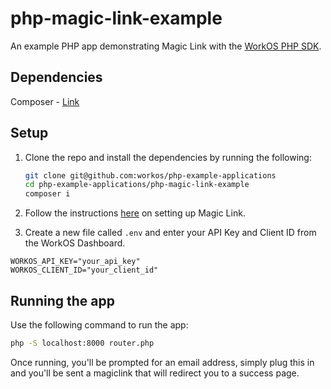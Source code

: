 # php-magic-link-example

An example PHP app demonstrating Magic Link with the [WorkOS PHP SDK](https://github.com/workos/workos-php).

## Dependencies

Composer - [Link](https://getcomposer.org/)

## Setup

1. Clone the repo and install the dependencies by running the following:

   ```bash
   git clone git@github.com:workos/php-example-applications
   cd php-example-applications/php-magic-link-example
   composer i
   ```

2. Follow the instructions [here](https://workos.com/docs/magic-link/guide) on setting up Magic Link.

3. Create a new file called `.env` and enter your API Key and Client ID from the WorkOS Dashboard. 

```
WORKOS_API_KEY="your_api_key"
WORKOS_CLIENT_ID="your_client_id"
```

## Running the app

Use the following command to run the app:

```bash
php -S localhost:8000 router.php
```

Once running, you'll be prompted for an email address, simply plug this in and you'll be sent a magiclink that will redirect you to a success page.
